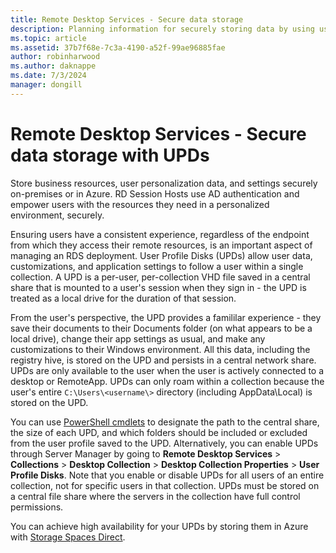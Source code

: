 ```yaml
---
title: Remote Desktop Services - Secure data storage
description: Planning information for securely storing data by using user profile disks (UPDs) in RDS.
ms.topic: article
ms.assetid: 37b7f68e-7c3a-4190-a52f-99ae96885fae
author: robinharwood
ms.author: daknappe
ms.date: 7/3/2024
manager: dongill
---
```

# Remote Desktop Services - Secure data storage with UPDs

Store business resources, user personalization data, and settings securely on-premises or in Azure. RD Session Hosts use AD authentication and empower users with the resources they need in a personalized environment, securely.

Ensuring users have a consistent experience, regardless of the endpoint from which they access their remote resources, is an important aspect of managing an RDS deployment. User Profile Disks (UPDs) allow user data, customizations, and application settings to follow a user within a single collection. A UPD is a per-user, per-collection VHD file saved in a central share that is mounted to a user's session when they sign in - the UPD is treated as a local drive for the duration of that session.

From the user's perspective, the UPD provides a famililar experience - they save their documents to their Documents folder (on what appears to be a local drive), change their app settings as usual, and make any customizations to their Windows environment. All this data, including the registry hive, is stored on the UPD and persists in a central network share. UPDs are only available to the user when the user is actively connected to a desktop or RemoteApp. UPDs can only roam within a collection because the user's entire `C:\Users\<username\>` directory (including AppData\Local) is stored on the UPD.

You can use [PowerShell cmdlets](/powershell/module/remotedesktop/set-rdsessioncollectionconfiguration) to designate the path to the central share, the size of each UPD, and which folders should be included or excluded from the user profile saved to the UPD. Alternatively, you can enable UPDs through Server Manager by going to **Remote Desktop Services** > **Collections** > **Desktop Collection** > **Desktop Collection Properties** > **User Profile Disks**. Note that you enable or disable UPDs for all users of an entire collection, not for specific users in that collection. UPDs must be stored on a central file share where the servers in the collection have full control permissions.

You can achieve high availability for your UPDs by storing them in Azure with [Storage Spaces Direct](rds-storage-spaces-direct-deployment.md).
